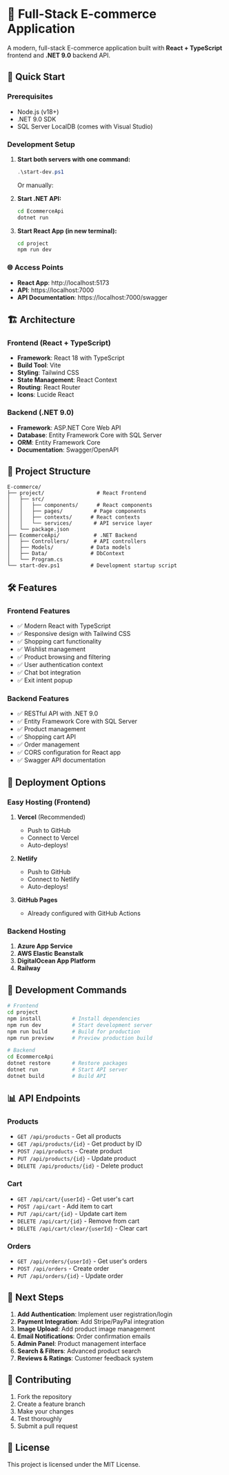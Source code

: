 # 🛒 Full-Stack E-commerce Application

A modern, full-stack E-commerce application built with **React + TypeScript** frontend and **.NET 9.0** backend API.

## 🚀 Quick Start

### Prerequisites
- Node.js (v18+)
- .NET 9.0 SDK
- SQL Server LocalDB (comes with Visual Studio)

### Development Setup

1. **Start both servers with one command:**
   ```powershell
   .\start-dev.ps1
   ```

   Or manually:

2. **Start .NET API:**
   ```bash
   cd EcommerceApi
   dotnet run
   ```

3. **Start React App (in new terminal):**
   ```bash
   cd project
   npm run dev
   ```

### 🌐 Access Points
- **React App**: http://localhost:5173
- **API**: https://localhost:7000
- **API Documentation**: https://localhost:7000/swagger

## 🏗️ Architecture

### Frontend (React + TypeScript)
- **Framework**: React 18 with TypeScript
- **Build Tool**: Vite
- **Styling**: Tailwind CSS
- **State Management**: React Context
- **Routing**: React Router
- **Icons**: Lucide React

### Backend (.NET 9.0)
- **Framework**: ASP.NET Core Web API
- **Database**: Entity Framework Core with SQL Server
- **ORM**: Entity Framework Core
- **Documentation**: Swagger/OpenAPI

## 📁 Project Structure

```
E-commerce/
├── project/                 # React Frontend
│   ├── src/
│   │   ├── components/      # React components
│   │   ├── pages/          # Page components
│   │   ├── contexts/      # React contexts
│   │   └── services/       # API service layer
│   └── package.json
├── EcommerceApi/           # .NET Backend
│   ├── Controllers/        # API controllers
│   ├── Models/            # Data models
│   ├── Data/              # DbContext
│   └── Program.cs
└── start-dev.ps1          # Development startup script
```

## 🛠️ Features

### Frontend Features
- ✅ Modern React with TypeScript
- ✅ Responsive design with Tailwind CSS
- ✅ Shopping cart functionality
- ✅ Wishlist management
- ✅ Product browsing and filtering
- ✅ User authentication context
- ✅ Chat bot integration
- ✅ Exit intent popup

### Backend Features
- ✅ RESTful API with .NET 9.0
- ✅ Entity Framework Core with SQL Server
- ✅ Product management
- ✅ Shopping cart API
- ✅ Order management
- ✅ CORS configuration for React app
- ✅ Swagger API documentation

## 🚀 Deployment Options

### Easy Hosting (Frontend)
1. **Vercel** (Recommended)
   - Push to GitHub
   - Connect to Vercel
   - Auto-deploys!

2. **Netlify**
   - Push to GitHub
   - Connect to Netlify
   - Auto-deploys!

3. **GitHub Pages**
   - Already configured with GitHub Actions

### Backend Hosting
1. **Azure App Service**
2. **AWS Elastic Beanstalk**
3. **DigitalOcean App Platform**
4. **Railway**

## 🔧 Development Commands

```bash
# Frontend
cd project
npm install          # Install dependencies
npm run dev          # Start development server
npm run build        # Build for production
npm run preview      # Preview production build

# Backend
cd EcommerceApi
dotnet restore       # Restore packages
dotnet run           # Start API server
dotnet build         # Build API
```

## 📊 API Endpoints

### Products
- `GET /api/products` - Get all products
- `GET /api/products/{id}` - Get product by ID
- `POST /api/products` - Create product
- `PUT /api/products/{id}` - Update product
- `DELETE /api/products/{id}` - Delete product

### Cart
- `GET /api/cart/{userId}` - Get user's cart
- `POST /api/cart` - Add item to cart
- `PUT /api/cart/{id}` - Update cart item
- `DELETE /api/cart/{id}` - Remove from cart
- `DELETE /api/cart/clear/{userId}` - Clear cart

### Orders
- `GET /api/orders/{userId}` - Get user's orders
- `POST /api/orders` - Create order
- `PUT /api/orders/{id}` - Update order

## 🎯 Next Steps

1. **Add Authentication**: Implement user registration/login
2. **Payment Integration**: Add Stripe/PayPal integration
3. **Image Upload**: Add product image management
4. **Email Notifications**: Order confirmation emails
5. **Admin Panel**: Product management interface
6. **Search & Filters**: Advanced product search
7. **Reviews & Ratings**: Customer feedback system

## 🤝 Contributing

1. Fork the repository
2. Create a feature branch
3. Make your changes
4. Test thoroughly
5. Submit a pull request

## 📄 License

This project is licensed under the MIT License.

